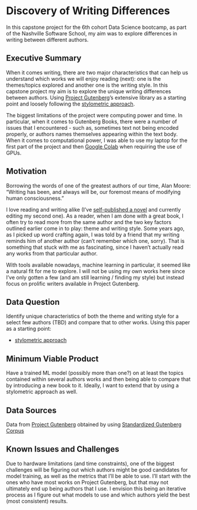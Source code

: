 # Discovery of Writing Differences

In this capstone project for the 6th cohort Data Science bootcamp, as part of the Nashville Software School, my aim was to explore differences in writing between different authors.

## Executive Summary

When it comes writing, there are two major characteristics that can help us understand which works we will enjoy reading (next): one is the themes/topics explored and another one is the writing style. In this capstone project my aim is to explore the unique writing differences between authors. Using [Project Gutenberg](https://www.gutenberg.org)’s extensive library as a starting point and loosely following the [stylometric approach](https://aclanthology.org/2020.wnut-1.30.pdf).

The biggest limitations of the project were computing power and time. In particular, when it comes to Gutenberg Books, there were a number of issues that I encountered - such as, sometimes text not being encoded properly, or authors names themselves appearing within the text body. When it comes to computational power, I was able to use my laptop for the first part of the project and then [Google Colab](https://colab.research.google.com) when requiring the use of GPUs.

## Motivation

Borrowing the words of one of the greatest authors of our time, Alan Moore: “Writing has been, and always will be, our foremost means of modifying human consciousness.”

I love reading and writing alike (I’ve [self-published a novel](https://tomoumer.com/fiction/) and currently editing my second one). As a reader, when I am done with a great book, I often try to read more from the same author and the two key factors outlined earlier come in to play: theme and writing style. Some years ago, as I picked up word crafting again, I was told by a friend that my writing reminds him of another author (can’t remember which one, sorry). That is something that stuck with me as fascinating, since I haven’t actually read any works from that particular author.

With tools available nowadays, machine learning in particular, it seemed like a natural fit for me to explore. I will not be using my own works here since I’ve only gotten a few (and am still learning / finding my style) but instead focus on prolific writers available in Project Gutenberg.

## Data Question

Identify unique characteristics of both the theme and writing style for a select few authors (TBD) and compare that to other works. Using this paper as a starting point:

- [stylometric approach](https://aclanthology.org/2020.wnut-1.30.pdf)

## Minimum Viable Product

Have a trained ML model (possibly more than one?) on at least the topics contained within several authors works and then being able to compare that by introducing a new book to it. Ideally, I want to extend that by using a stylometric approach as well.

## Data Sources

Data from [Project Gutenberg](https://www.gutenberg.org) obtained by using [Standardized Gutenberg Corpus](https://github.com/pgcorpus/gutenberg)

## Known Issues and Challenges

Due to hardware limitations (and time constraints), one of the biggest challenges will be figuring out which authors might be good candidates for model training, as well as the metrics that I’ll be able to use. I’ll start with the ones who have most works on Project Gutenberg, but that may not ultimately end up being authors that I use. I envision this being an iterative process as I figure out what models to use and which authors yield the best (most consistent) results.
